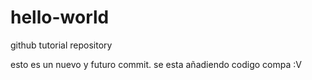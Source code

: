 # hello-world
github tutorial repository

esto es un nuevo y futuro commit. se esta añadiendo codigo compa :V
